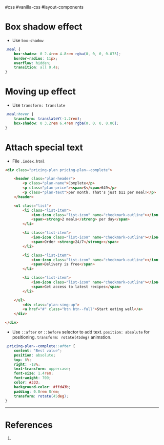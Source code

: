 #css  #vanilla-css  #layout-components 

# Box shadow effect
- Use `box-shadow`
```CSS
.meal {
	box-shadow: 0 2.4rem 4.8rem rgba(0, 0, 0, 0.075);
	border-radius: 11px;
	overflow: hidden;
	transition: all 0.4s;
}
```

# Moving up effect
- Use `transform: translate` 
```CSS
.meal:hover {
	transform: translateY(-1.2rem);
	box-shadow: 0 3.2rem 6.4rem rgba(0, 0, 0, 0.06);
}
```

# Attach special text
- File `.index.html`

```HTML
<div class="pricing-plan pricing-plan--complete">

	<header class="plan-header">
		<p class="plan-name">Complete</p>
		<p class="plan-price"><span>$</span>649</p>
		<p class="plan-text">per month. That's just $11 per meal!</p>
	</header>

	<ul class="list">
		<li class="list-item">
			<ion-icon class="list-icon" name="checkmark-outline"></ion-icon>
			<span><strong>2 meals</strong> per day</span>
		</li>

		<li class="list-item">
			<ion-icon class="list-icon" name="checkmark-outline"></ion-icon>
			<span>Order <strong>24/7</strong></span>
		</li>

		<li class="list-item">
			<ion-icon class="list-icon" name="checkmark-outline"></ion-icon>
			<span>Delivery is free</span>
		</li>

		<li class="list-item">
			<ion-icon class="list-icon" name="checkmark-outline"></ion-icon>
			<span>Get access to latest recipes</span>
		</li>

	</ul>
		<div class="plan-sing-up">
		<a href="#" class="btn btn--full">Start eating well</a>
	</div>

</div>
```
- Use `::after` or `::before` selector to add text. `position: absolute` for positioning. `transform: rotate(45deg)` animation.
```CSS
.pricing-plan--complete::after {
	content: "Best value";
	position: absolute;
	top: 6%;
	right: -18%;
	text-transform: uppercase;
	font-size: 1.4rem;
	font-weight: 700;
	color: #333;
	background-color: #ffd43b;
	padding: 0.8rem 8rem;
	transform: rotate(45deg);
}
```
---
# References
1. 